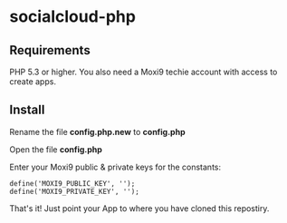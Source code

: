 socialcloud-php
===============

## Requirements

PHP 5.3 or higher. You also need a Moxi9 techie account with access to create apps.

## Install

Rename the file **config.php.new** to **config.php**

Open the file **config.php**

Enter your Moxi9 public & private keys for the constants:
```
define('MOXI9_PUBLIC_KEY', '');
define('MOXI9_PRIVATE_KEY', '');
```

That's it! Just point your App to where you have cloned this repostiry.
